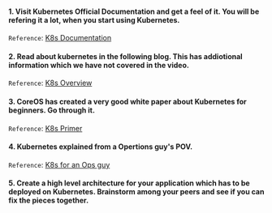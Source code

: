 #### 1. Visit Kubernetes Official Documentation and get a feel of it. You will be refering it a lot, when you start using Kubernetes.
`Reference`: [K8s Documentation](https://kubernetes.io/docs)

#### 2. Read about kubernetes in the following blog. This has addiotional information which we have not covered in the video.
`Reference`: [K8s Overview](https://kubernetes.io/docs/concepts/overview/what-is-kubernetes/)

#### 3. CoreOS has created a very good white paper about Kubernetes for beginners. Go through it.
`Reference`: [K8s Primer](https://coreos.com/resources/index.html#ufh-i-339012759-kubernetes-primer)

#### 4. Kubernetes explained from a Opertions guy's POV. 
`Reference`: [K8s for an Ops guy](https://www.youtube.com/watch?v=HlAXp0-M6SY)

#### 5. Create a high level architecture for your application which has to be deployed on Kubernetes. Brainstorm among your peers and see if you can fix the pieces together.

